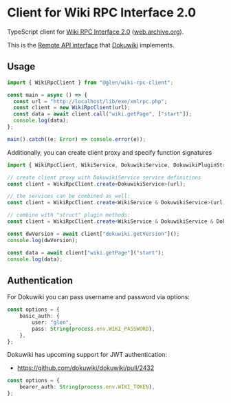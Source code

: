 # Client for Wiki RPC Interface 2.0

TypeScript client for [Wiki RPC Interface 2.0][1] ([web.archive.org][2]).

This is the [Remote API interface][3] that [Dokuwiki][4] implements.

[1]: http://www.jspwiki.org/wiki/WikiRPCInterface2
[2]: https://web.archive.org/web/20130526043929/http://www.jspwiki.org/wiki/WikiRPCInterface2
[3]: https://www.dokuwiki.org/xmlrpc
[4]: https://www.dokuwiki.org

## Usage

```ts
import { WikiRpcClient } from "@glen/wiki-rpc-client";

const main = async () => {
  const url = "http://localhost/lib/exe/xmlrpc.php";
  const client = new WikiRpcClient(url);
  const data = await client.call("wiki.getPage", ["start"]);
  console.log(data);
};

main().catch((e: Error) => console.error(e));
```

Additionally, you can create client proxy and specify function signatures

```ts
import { WikiRpcClient, WikiService, DokuwikiService, DokuwikiPluginStructService } from "@glen/wiki-rpc-client";

// create client proxy with DokuwikiService service definitions
const client = WikiRpcClient.create<DokuwikiService>(url);

// the services can be combined as well:
const client = WikiRpcClient.create<WikiService & DokuwikiService>(url);

// combine with "struct" plugin methods:
const client = WikiRpcClient.create<WikiService & DokuwikiService & DokuwikiPluginStructService>(url);

const dwVersion = await client["dokuwiki.getVersion"]();
console.log(dwVersion);

const data = await client["wiki.getPage"]("start");
console.log(data);
```

## Authentication

For Dokuwiki you can pass username and password via options:

```ts
const options = {
    basic_auth: {
        user: "glen",
        pass: String(process.env.WIKI_PASSWORD),
    },
};
```

Dokuwiki has upcoming support for JWT authentication:
- https://github.com/dokuwiki/dokuwiki/pull/2432

```ts
const options = {
    bearer_auth: String(process.env.WIKI_TOKEN),
};
```
